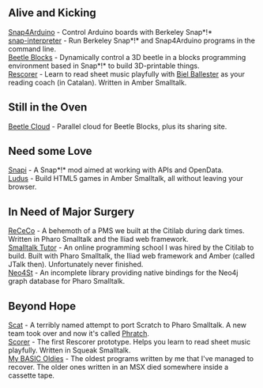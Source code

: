 ## Alive and Kicking
[Snap4Arduino](http://s4a.cat/snap) - Control Arduino boards with Berkeley Snap*!*  
[snap-interpreter](https://github.com/bromagosa/snap-interpreter) - Run Berkeley Snap*!* and Snap4Arduino programs in the command line.  
[Beetle Blocks](http://beetleblocks.com) - Dynamically control a 3D beetle in a blocks programming environment based in Snap*!* to build 3D-printable things.  
[Rescorer](http://bromagosa.github.io/rescorer/) - Learn to read sheet music playfully with [Biel Ballester](https://en.wikipedia.org/wiki/Biel_Ballester) as your reading coach (in Catalan). Written in Amber Smalltalk.  


## Still in the Oven
[Beetle Cloud](https://github.com/bromagosa/beetleCloud) - Parallel cloud for Beetle Blocks, plus its sharing site.  

## Need some Love
[Snapi](http://snapi.citilab.eu) - A Snap*!* mod aimed at working with APIs and OpenData.  
[Ludus](http://bromagosa.github.io/Ludus/) - Build HTML5 games in Amber Smalltalk, all without leaving your browser.  

## In Need of Major Surgery
[ReCeCo](http://smalltalkhub.com/#!/~Citilab/ReCeCo) - A behemoth of a PMS we built at the Citilab during dark times. Written in Pharo Smalltalk and the Iliad web framework.  
[Smalltalk Tutor](http://www.squeaksource.com/smalltalkTutor.html) - An online programming school I was hired by the Citilab to build. Built with Pharo Smalltalk, the Iliad web framework and Amber (called JTalk then). Unfortunately never finished.  
[Neo4St](http://smalltalkhub.com/#!/~Citilab/Neo4St) - An incomplete library providing native bindings for the Neo4j graph database for Pharo Smalltalk.  

## Beyond Hope
[Scat](https://code.google.com/archive/p/scat/) - A terribly named attempt to port Scratch to Pharo Smalltalk. A new team took over and now it's called [Phratch](http://www.phratch.com).  
[Scorer](https://sourceforge.net/projects/scorer/) - The first Rescorer prototype. Helps you learn to read sheet music playfully. Written in Squeak Smalltalk.  
[My BASIC Oldies](https://github.com/bromagosa/myBasicOldies) - The oldest programs written by me that I've managed to recover. The older ones written in an MSX died somewhere inside a cassette tape.  
